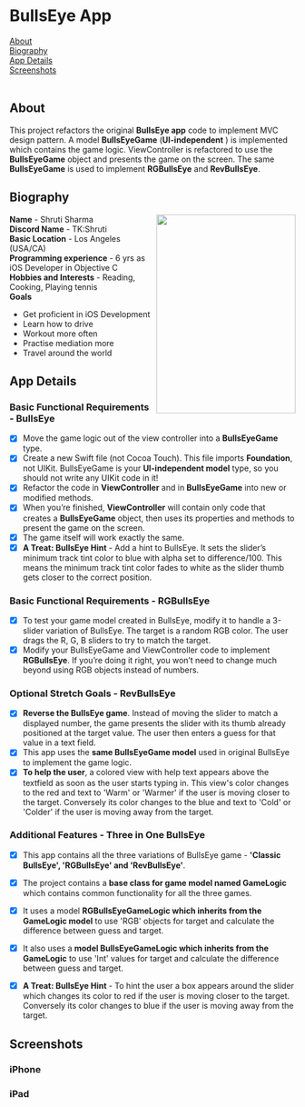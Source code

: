 # BullsEye App
[About](#about)<br/>
[Biography](#bio)<br/>
[App Details](#app)<br/>
[Screenshots](#screenshots)<br/>
</br>
## About
<a name = "about" /> This project refactors the original **BullsEye app** code to implement MVC design pattern. A model **BullsEyeGame** (**UI-independent** ) is implemented which contains the game logic.  ViewController is refactored to use the **BullsEyeGame** object and presents the game on the screen. The same **BullsEyeGame** is used to implement **RGBullsEye** and **RevBullsEye**.

## Biography 
<a name = "bio" /> 
<img align = "right" src="../Bio-Image.png" width="245" height="350">  

**Name** - Shruti Sharma <br/>
**Discord Name** - TK:Shruti <br/>
**Basic Location** - Los Angeles (USA/CA) <br/>
**Programming experience** - 6 yrs as iOS Developer in Objective C <br/>
**Hobbies and Interests** - Reading, Cooking, Playing tennis <br/>
**Goals**
- Get proficient in iOS Development 
- Learn how to drive 
- Workout more often 
- Practise mediation more 
- Travel around the world

## App Details
<a name = "app" /> 

### Basic Functional Requirements - BullsEye

- [x] Move the game logic out of the view controller into a **BullsEyeGame** type. 
- [x] Create a new Swift file (not Cocoa Touch). This file imports **Foundation**, not UIKit. BullsEyeGame is your **UI-independent model** type, so you should not write any UIKit code in it!
- [x] Refactor the code in **ViewController** and in **BullsEyeGame** into new or modified methods. 
- [x] When you’re finished, **ViewController** will contain only code that creates a **BullsEyeGame** object, then uses its properties and methods to present the game on the screen. 
- [x] The game itself will work exactly the same.
- [x] **A Treat: BullsEye Hint** - Add a hint to BullsEye. It sets the slider’s minimum track tint color to blue with alpha set to difference/100. This means the minimum track tint color fades to white as the slider thumb gets closer to the correct position. 

### Basic Functional Requirements - RGBullsEye

- [x] To test your game model created in BullsEye, modify it to handle a 3-slider variation of BullsEye. The target is a random RGB color. The user drags the R, G, B sliders to try to match the target.
- [x] Modify your BullsEyeGame and ViewController code to implement **RGBullsEye**. If you’re doing it right, you won’t need to change much beyond using RGB objects instead of numbers.

### Optional Stretch Goals - RevBullsEye 

- [x]  **Reverse the BullsEye game**. Instead of moving the slider to match a displayed number, the game presents the slider with its thumb already positioned at the target value. The user then enters a guess for that value in a text field.
- [x] This app uses the **same BullsEyeGame model** used in original BullsEye to implement the game logic.
- [x] **To help the user**, a colored view with help text appears above the textfield as soon as the user starts typing in. This view's color changes to the red and text to 'Warm' or 'Warmer' if the user is moving closer to the target. Conversely its color changes to the blue and text to 'Cold' or 'Colder' if the user is moving away from the target.

### Additional Features - Three in One BullsEye 
- [x] This app contains all the three variations of BullsEye game - **'Classic BullsEye', 'RGBullsEye' and 'RevBullsEye'**.
- [x] The project contains a **base class for game model named GameLogic** which contains common functionality for all the three games.
- [x] It uses a model **RGBullsEyeGameLogic which inherits from the GameLogic model** to use 'RGB' objects for target and calculate the difference between guess and target.
- [x] It also uses a **model BullsEyeGameLogic which inherits from the GameLogic** to use 'Int' values for target and calculate the difference between guess and target.
- [x] **A Treat: BullsEye Hint** - To hint the user a box appears around the slider which changes its color to red if the user is moving closer to the target. Conversely its color changes to blue if the user is moving away from the target.



## Screenshots
<a name = "screenshots" />

### iPhone

### iPad
